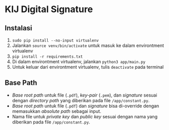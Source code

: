 # KIJ Digital Signature

## Instalasi
1. `sudo pip install --no-input virtualenv`
2. Jalankan `source venv/bin/activate` untuk masuk ke dalam environtment virtualenv
3. `pip install -r requirements.txt`
4. Di dalam environtment virtualenv, jalankan `python3 app/main.py`
5. Untuk keluar dari environtment virtualenv, tulis `deactivate` pada terminal

## Base Path
* *Base root path* untuk file (`.pdf`), *key-pair* (`.pem`), dan *signature*
sesuai dengan *directory path* yang diberikan pada file `/app/constant.py`.  
* *Base root path* untuk file (`.pdf`) dan *signature* bisa di-override dengan memasukkan *absolute path* sebagai input.
* Nama file untuk *private key* dan *public key* sesuai dengan nama yang diberikan pada file `/app/constant.py`.
